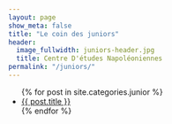 ```yaml
---
layout: page
show_meta: false
title: "Le coin des juniors"
header:
  image_fullwidth: juniors-header.jpg
  title: Centre D'études Napoléoniennes
permalink: "/juniors/"
---
```

<ul>
    {% for post in site.categories.junior %}
    <li><a href="{{ site.url }}{{ post.url }}">{{ post.title }}</a></li>
    {% endfor %}
</ul>